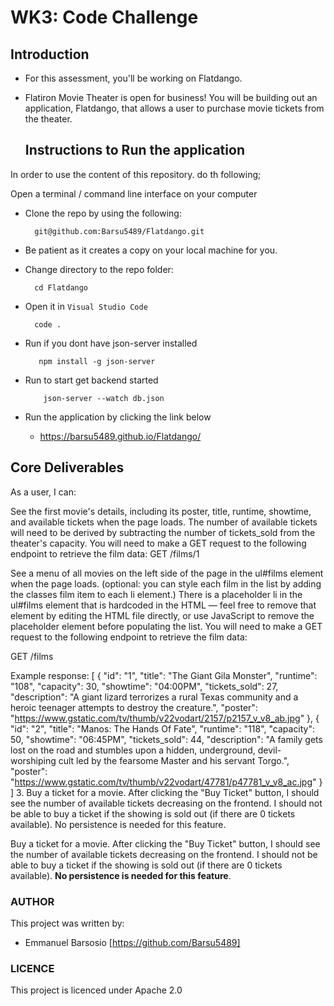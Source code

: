 # WK3: Code Challenge

## Introduction
- For this assessment, you'll be working on Flatdango.
- Flatiron Movie Theater is open for business! You will be building out an
  application, Flatdango, that allows a user to purchase movie tickets from the
  theater.

  ## Instructions to Run the application
In order to use the content of this repository. do th following;

Open a terminal / command line interface on your computer
- Clone the repo by using the following:

        git@github.com:Barsu5489/Flatdango.git
        
- Be patient as it creates a copy on your local machine for you.
- Change directory to the repo folder:

        cd Flatdango

- Open it in ``Visual Studio Code``

        code .
- Run if you dont have json-server installed

         npm install -g json-server

- Run to start get backend started

          json-server --watch db.json

- Run the application by clicking the link below
  - https://barsu5489.github.io/Flatdango/
         
         
      
 ## Core Deliverables
 As a user, I can:

See the first movie's details, including its poster, title, runtime, showtime, and available tickets when the page loads. The number of available tickets will need to be derived by subtracting the number of tickets_sold from the theater's capacity. You will need to make a GET request to the following endpoint to retrieve the film data: GET /films/1

See a menu of all movies on the left side of the page in the ul#films element when the page loads. (optional: you can style each film in the list by adding the classes film item to each li element.) There is a placeholder li in the ul#films element that is hardcoded in the HTML — feel free to remove that element by editing the HTML file directly, or use JavaScript to remove the placeholder element before populating the list. You will need to make a GET request to the following endpoint to retrieve the film data:

GET /films

Example response: [ { "id": "1", "title": "The Giant Gila Monster", "runtime": "108", "capacity": 30, "showtime": "04:00PM", "tickets_sold": 27, "description": "A giant lizard terrorizes a rural Texas community and a heroic teenager attempts to destroy the creature.", "poster": "https://www.gstatic.com/tv/thumb/v22vodart/2157/p2157_v_v8_ab.jpg" }, { "id": "2", "title": "Manos: The Hands Of Fate", "runtime": "118", "capacity": 50, "showtime": "06:45PM", "tickets_sold": 44, "description": "A family gets lost on the road and stumbles upon a hidden, underground, devil-worshiping cult led by the fearsome Master and his servant Torgo.", "poster": "https://www.gstatic.com/tv/thumb/v22vodart/47781/p47781_v_v8_ac.jpg" } ] 3. Buy a ticket for a movie. After clicking the "Buy Ticket" button, I should see the number of available tickets decreasing on the frontend. I should not be able to buy a ticket if the showing is sold out (if there are 0 tickets available). No persistence is needed for this feature.

Buy a ticket for a movie. After clicking the "Buy Ticket" button, I should
   see the number of available tickets decreasing on the frontend. I should not
   be able to buy a ticket if the showing is sold out (if there are 0 tickets
   available). **No persistence is needed for this feature**.


### AUTHOR
This project was written by:
   - Emmanuel Barsosio [https://github.com/Barsu5489]
   
### LICENCE
This project is licenced under Apache 2.0